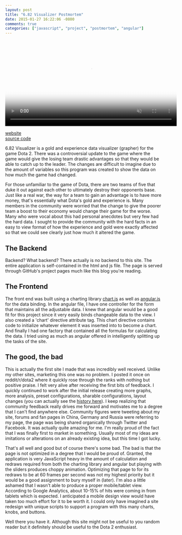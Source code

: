 ```yaml
---
layout: post
title: "6.82 Visualizer Postmortem"
date: 2015-01-27 16:22:06 -0800
comments: true
categories: ["javascript", "project", "postmortem", "angular"]
---
```

<video muted autoplay loop width="550px" poster="https://s3.amazonaws.com/jasonjlblog/682visualizer.jpg">
    <source src="https://s3.amazonaws.com/jasonjlblog/682visualizer.mp4" type="video/mp4">
    <source src="https://s3.amazonaws.com/jasonjlblog/682visualizer.webm" type="video/webm">
    <img src="https://s3.amazonaws.com/jasonjlblog/682visualizer.jpg">
</video>

<a href="http://jasonjl.me/682Visualizer">website</a>   
<a href="https://github.com/lee-jason/682Visualizer">source code</a>   

6.82 Visualizer is a gold and experience data visualizer (grapher) for the game Dota 2.  There was a controversial update to the game where the game would give the losing team drastic advantages so that they would be able to catch up to the leader. The changes are difficult to imagine due to the amount of variables so this program was created to show the data on how much the game had changed.

<!-- more --> 

For those unfamiliar to the game of Dota, there are two teams of five that duke it out against each other to ultimately destroy their opponents base. Just like a real war, the way for a team to gain an advantage is to have more money, that's essentially what Dota's gold and experience is. Many members in the community were worried that the change to give the poorer team a boost to their economy would change their game for the worse. Many who were vocal about this had personal anecdotes but very few had the hard data. I sought to provide the community with the hard facts in an easy to view format of how the experience and gold were exactly affected so that we could see clearly just how much it altered the game.
 

<h2>The Backend</h2>
Backend? What backend? There actually is no backend to this site.  The entire application is self-contained in the html and js file.  The page is served through GitHub's project pages much like this blog you're reading.
 
<h2>The Frontend</h2>
The front end was built using a charting library <a href="http://www.chartjs.org/">chart.js</a> as well as <a href="https://angularjs.org/">angular.js</a> for the data binding. In the angular file, I have one controller for the form that maintains all the adjustable data. I knew that angular would be a good fit for this project since it very easily binds changeable data to the view. I also created a 'chart' directive attribute tag. This chart directive contains code to initialize whatever element it was inserted into to become a chart. And finally I had one factory that contained all the formulas for calculating the data. I tried using as much as angular offered in intelligently splitting up the tasks of the site.
 
<h2>The good, the bad</h2>
This is actually the first site I made that was incredibly well received. Unlike my other sites, marketing this one was no problem. I posted it once on reddit/r/dota2 where it quickly rose through the ranks with nothing but positive praise. I felt very alive after receiving the first bits of feedback. I quickly continued to work after the initial release creating more graphs, more analysis, preset configurations, sharable configurations, layout changes (you can actually see the <a href="https://github.com/lee-jason/682Visualizer/commits/gh-pages">history here</a>). I keep realizing that community feedback really drives me forward and motivates me to a degree that I can't find anywhere else. Community figures were tweeting about my site, forums and fan pages in China, Germany and Russia were referring to my page, the page was being shared organically through Twitter and Facebook. It was actually quite amazing for me. I'm really proud of the fact that I was finally first to market in something. Usually most of my ideas are imitations or alterations on an already existing idea, but this time I got lucky.

That's all well and good but of course there's some bad.  The bad is that the page is not optimized in a degree that I would be proud of. Granted, the application is very JavaScript heavy in the amount of calculation and redraws required from both the charting library and angular but playing with the sliders produces choppy animation. Optimizing that page to for its redraws to be at 60  frames per second was not my highest priority but it would be a good assignment to bury myself in (later). I'm also a little ashamed that I wasn't able to produce a proper mobile/tablet view.  According to Google Analytics, about 10-15% of hits were coming in from tablets which is expected. I anticipated a mobile design view would have taken too much effort for it to be worth it. I could only have imagined a site redesign with unique scripts to support a program with this many charts, knobs, and buttons.

Well there you have it. Although this site might not be useful to you random reader but it definitely should be useful to the Dota 2 enthusiast.